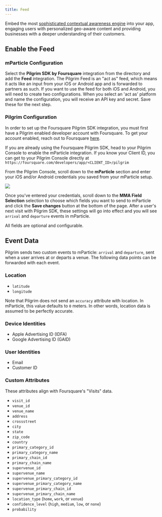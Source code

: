 ```yaml
---
title: Feed
---
```


Embed the most [sophisticated contextual awareness engine](https://foursquare.com/products/pilgrim-sdk/) into your app, engaging users with personalized geo-aware content and providing businesses with a deeper understanding of their customers.

## Enable the Feed

### mParticle Configuration

Select the **Pilgrim SDK by Foursquare** integration from the directory and add the **Feed** integration. The Pilgrim Feed is an "act as" feed, which means it acts like an input from your iOS or Android app and is forwarded to partners as such. If you want to use the feed for both iOS and Android, you will need to create two configurations. When you select an 'act as' platform and name the configuration, you will receive an API key and secret. Save these for the next step.

### Pilgrim Configuration

In order to set up the Foursquare Pilgrim SDK integration, you must first have a Pilgrim enabled developer account with Foursquare. To get your account enabled, reach out to Foursquare [here](https://enterprise.foursquare.com/contact-us).

If you are already using the Foursquare Pilgrim SDK, head to your Pilgrim Console to enable the mParticle integration. If you know your Client ID, you can get to your Pilgrim Console directly at `https://foursquare.com/developers/app/<CLIENT_ID>/pilgrim`

From the Pilgrim Console, scroll down to the **mParticle** section and enter your iOS and/or Android credentials you saved from your mParticle setup.

![](/images/pilgrim-setup.png)

Once you’ve entered your credentials, scroll down to the **MMA Field Selection** selection to choose which fields you want to send to mParticle and click the **Save changes** button at the bottom of the page. After a user's next visit with Pilgrim SDK, these settings will go into effect and you will see `arrival` and `departure` events in mParticle.

All fields are optional and configurable.

## Event Data

Pilgrim sends two custom events to mParticle: `arrival` and `departure`, sent when a user arrives at or departs a venue. The following data points can be forwarded with each event.

### Location

* `latitude`
* `longitude`

Note that Pilgrim does not send an `accuracy` attribute with location. In mParticle, this value defaults to `0` meters. In other words, location data is assumed to be perfectly accurate.

### Device Identities

* Apple Advertising ID (IDFA)
* Google Advertising ID (GAID)

### User Identities

* Email
* Customer ID

### Custom Attributes

These attributes align with Foursquare's "Visits" data.

* `visit_id`
* `venue_id`
* `venue_name`
* `address`
* `crossstreet`
* `city`
* `state`
* `zip_code`
* `country`
* `primary_category_id`
* `primary_category_name`
* `primary_chain_id`
* `primary_chain_name`
* `supervenue_id`
* `supervenue_name`
* `supervenue_primary_category_id`
* `supervenue_primary_category_name`
* `supervenue_primary_chain_id`
* `supervenue_primary_chain_name`
* `location_type` (`home`, `work`, or `venue`)
* `confidence_level` (`high`, `medium`, `low`, or `none`)
* `probability`

